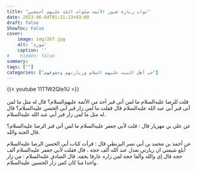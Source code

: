 ```yaml
---
title: "ثواب زيارة قبور الأئمة صلوات الله عليهم أجمعين"
date: 2023-06-04T01:21:13+03:00
draft: false
ShowToc: False
cover:
    image: img/267.jpg
    alt: 'صورة'
    caption: ''
#    hidden: false
summary: 
tags: [""]
categories: ["حب أهل البيت عليهم السلام وزيارتهم وحقوقهم"]
---
```

{{< youtube 11T1W2QIe1U >}}  
 <br>
قلت للرضا عليه‌السلام ما لمن أتى قبر
أحد من الأئمة عليهم‌السلام؟ قال له مثل ما لمن أتى قبر أبي عبد الله عليه‌السلام
قال فقلت ما لمن زار قبر أبي الحسن عليه‌السلام؟ قال له مثل ما لمن زار قبر
أبي عبد الله عليه‌السلام.

عن علي بن مهزيار قال : قلت لأبي جعفر عليه‌السلام ما لمن أتى
قبر الرضا عليه‌السلام؟ قال الجنة والله.

عن أحمد بن محمد بن أبي نصر البزنطي قال : قرأت
كتاب أبي الحسن الرضا عليه‌السلام أبلغ شيعتي ان زيارتي تعدل عند الله ألف
حجة ، قال فقلت لأبي جعفر عليه‌السلام ألف حجة قال إي والله وألفا حجة
لمن زاره عارفا بحقه. قال الصادق عليه‌السلام : من زار واحدا منا كان كمن
زار الحسين عليه‌السلام.

